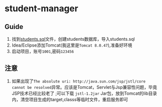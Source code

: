 # student-manager

## Guide

1. 找到[students.sql](/document/sql/students.sql)文件，创建students数据库，导入students.sql
2. Idea/Eclipse添加Tomcat(我这里是`Tomcat 8.0.47`),准备好环境
3. 启动项目，账号`1001`,密码`123456`

## 注意

1. 如果出现了`The absolute uri: http://java.sun.com/jsp/jstl/core cannot be resolved`异常。应该是Tomcat，Servlet与Jsp兼容性问题，毕竟JSP技术已经比较老了
;可以下载 `jstl-1.2jar` Jar包，放到Tomcat的lib目录内，清空项目生成的target,classs等临时文件，重启服务即可